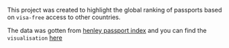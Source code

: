 This project was created to highlight the global ranking of passports based on `visa-free` access to other countries. 

The data was gotten from [henley passport index](https://api.henleypassportindex.com/api/passports) and you can find the `visualisation` [here](https://public.tableau.com/app/profile/olufeyijimi.ayinde/viz/PassportStrength_17164682227060/Global)
